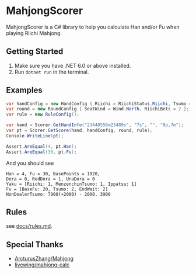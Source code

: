 # MahjongScorer

MahjongScorer is a C# library to help you calculate Han and/or Fu when playing Riichi Mahjong.

## Getting Started

1. Make sure you have .NET 6.0 or above installed.
2. Run `dotnet run` in the terminal.

## Examples

```csharp
var handConfig = new HandConfig { Riichi = RiichiStatus.Riichi, Tsumo = true, Ippatsu = true };
var round = new RoundConfig { SeatWind = Wind.North, RiichiBets = 2 };
var rule = new RuleConfig();

var hand = Scorer.GetHandInfo("23440556m23489s", "7s", "", "8p,7m");
var pt = Scorer.GetScore(hand, handConfig, round, rule);
Console.WriteLine(pt);

Assert.AreEqual(4, pt.Han);
Assert.AreEqual(30, pt.Fu);
```

And you should see

```
Han = 4, Fu = 30, BasePoints = 1920,
Dora = 0, RedDora = 1, UraDora = 0
Yaku = [Riichi: 1, MenzenchinTsumo: 1, Ippatsu: 1]
Fu = [BaseFu: 20, Tsumo: 2, EndWait: 2]
NonDealerTsumo: 7900(+2000) - 2000, 3900
```

## Rules

see [docs/rules.md](docs/rules.md).

## Special Thanks

- [ArcturusZhang/Mahjong](https://github.com/ArcturusZhang/Mahjong)
- [livewing/mahjong-calc](https://github.com/livewing/mahjong-calc)
